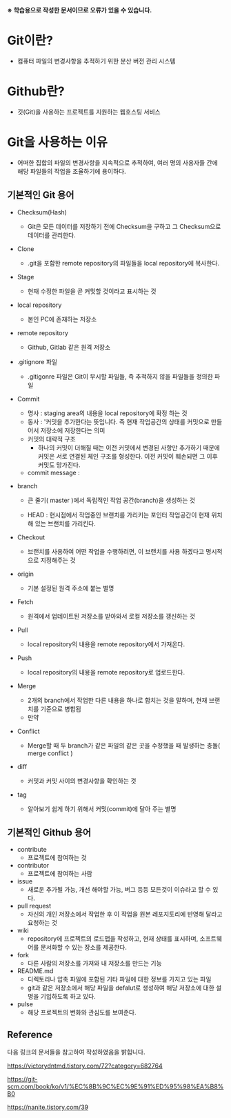 **※ 학습용으로 작성한 문서이므로 오류가 있을 수 있습니다.**





# Git이란?

-  컴퓨터 파일의 변경사항을 추적하기 위한 분산 버전 관리 시스템



# Github란?

- 깃(Git)을 사용하는 프로젝트를 지원하는 웹호스팅 서비스



# Git을 사용하는 이유

- 어떠한 집합의 파일의 변경사항을 지속적으로 추적하여, 여러 명의 사용자들 간에 해당 파일들의 작업을 조율하기에 용이하다.



## 기본적인 Git 용어

- Checksum(Hash)

  - Git은 모든 데이터를 저장하기 전에 Checksum을 구하고 그 Checksum으로 데이터를 관리한다.

- Clone

  - .git을 포함한 remote repository의 파일들을 local repository에 복사한다.

- Stage

  - 현재 수정한 파일을 곧 커밋할 것이라고 표시하는 것

- local repository

  - 본인 PC에 존재하는 저장소

- remote repository

  - Github, Gitlab 같은 원격 저장소

- .gitignore 파일

  - .gitigonre 파일은 Git이 무시할 파일들, 즉 추적하지 않을 파일들을 정의한 파일

- Commit 

  - 명사 :  staging area의 내용을 local repository에 확정 하는 것
  - 동사 :  '커밋을 추가한다는 뜻입니다. 즉 현재 작업공간의 상태를 커밋으로 만들어서 저장소에 저장한다는 의미
  - 커밋의 대략적 구조
    - 하나의 커밋이 더해질 때는 이전 커밋에서 변경된 사항만 추가하기 때문에 커밋은 서로 연결된 체인 구조를 형성한다. 이전 커밋이 훼손되면 그 이후 커밋도 망가진다.
  - commit message :  

- branch

  - 큰 줄기( master )에서 독립적인 작업 공간(branch)을 생성하는 것

  - HEAD : 현시점에서 작업중인 브랜치를 가리키는 포인터 작업공간이 현재 위치해 있는 브랜치를 가리킨다.

- Checkout

  - 브랜치를 사용하여 어떤 작업을 수행하려면, 이 브랜치를 사용 하겠다고 명시적으로 지정해주는 것

- origin

  - 기본 설정된 원격 주소에 붙는 별명

- Fetch

  - 원격에서 업데이트된 저장소를 받아와서 로컬 저장소를 갱신하는 것

- Pull

  - local repository의 내용을 remote repository에서 가져온다.

- Push

  - local repository의 내용을 remote repository로 업로드한다.

- Merge

  - 2개의 branch에서 작업한 다른 내용을 하나로 합치는 것을 말하며, 현재 브랜치를 기준으로 병합됨
  - 만약

- Conflict

  - Merge할 때 두 branch가 같은 파일의 같은 곳을 수정했을 때 발생하는 충돌( merge conflict )

- diff

  - 커밋과 커밋 사이의 변경사항을 확인하는 것

- tag

  - 알아보기 쉽게 하기 위해서 커밋(commit)에 달아 주는 별명

  

## 기본적인 Github 용어

- contribute
  - 프로젝트에 참여하는 것
- contributor
  - 프로젝트에 참여하는 사람
- issue
  - 새로운 추가될 가능, 개선 해야할 가능, 버그 등등 모든것이 이슈라고 할 수 있다.
- pull request
  - 자신의 개인 저장소에서 작업한 후 이 작업을 원본 레포지토리에 반영해 달라고 요청하는 것
- wiki
  - repository에 프로젝트의 로드맵을 작성하고, 현재 상태를 표시하며, 소프트웨어를 문서화할 수 있는 장소를 제공한다.
- fork
  - 다른 사람의 저장소를 가져와 내 저장소를 만드는 기능
- README.md
  - 디렉토리나 압축 파일에 포함된 기타 파일에 대한 정보를 가지고 있는 파일
  - git과 같은 저장소에서 해당 파일을 defalut로 생성하여  해당 저장소에 대한 설명을 기입하도록 하고 있다.
- pulse
  - 해당 프로젝트의 변화와 관심도를 보여준다.

## Reference

다음 링크의 문서들을 참고하여 작성하였음을 밝힙니다.

https://victorydntmd.tistory.com/72?category=682764

https://git-scm.com/book/ko/v1/%EC%8B%9C%EC%9E%91%ED%95%98%EA%B8%B0

https://nanite.tistory.com/39